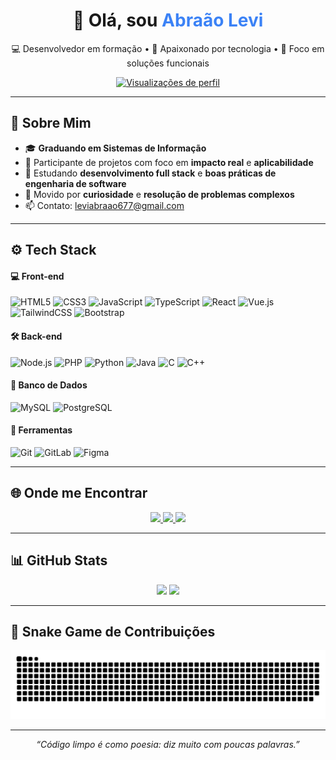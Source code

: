<h1 align="center">👋 Olá, sou <span style="color:#3b82f6">Abraão Levi</span></h1>

<p align="center">
  💻 Desenvolvedor em formação • 🚀 Apaixonado por tecnologia • 🎯 Foco em soluções funcionais
</p>

<p align="center">
  <a href="https://github.com/Abraao8levi">
    <img src="https://komarev.com/ghpvc/?username=Abraao8levi&color=blue&style=flat&label=Visualizações+de+perfil" alt="Visualizações de perfil" />
  </a>
</p>

---

## 🧠 Sobre Mim

- 🎓 **Graduando em Sistemas de Informação**
- 🔭 Participante de projetos com foco em **impacto real** e **aplicabilidade**
- 🌱 Estudando **desenvolvimento full stack** e **boas práticas de engenharia de software**
- 🧩 Movido por **curiosidade** e **resolução de problemas complexos**
- 📫 Contato: [leviabraao677@gmail.com](mailto:leviabraao677@gmail.com)

---

## ⚙️ Tech Stack

#### 💻 Front-end
![HTML5](https://img.shields.io/badge/HTML5-E34F26?style=for-the-badge&logo=html5&logoColor=white)
![CSS3](https://img.shields.io/badge/CSS3-1572B6?style=for-the-badge&logo=css3&logoColor=white)
![JavaScript](https://img.shields.io/badge/JavaScript-F7DF1E?style=for-the-badge&logo=javascript&logoColor=black)
![TypeScript](https://img.shields.io/badge/TypeScript-007ACC?style=for-the-badge&logo=typescript&logoColor=white)
![React](https://img.shields.io/badge/React-61DAFB?style=for-the-badge&logo=react&logoColor=black)
![Vue.js](https://img.shields.io/badge/Vue.js-4FC08D?style=for-the-badge&logo=vuedotjs&logoColor=white)
![TailwindCSS](https://img.shields.io/badge/TailwindCSS-06B6D4?style=for-the-badge&logo=tailwindcss&logoColor=white)
![Bootstrap](https://img.shields.io/badge/Bootstrap-7952B3?style=for-the-badge&logo=bootstrap&logoColor=white)

#### 🛠 Back-end
![Node.js](https://img.shields.io/badge/Node.js-339933?style=for-the-badge&logo=nodedotjs&logoColor=white)
![PHP](https://img.shields.io/badge/PHP-777BB4?style=for-the-badge&logo=php&logoColor=white)
![Python](https://img.shields.io/badge/Python-3776AB?style=for-the-badge&logo=python&logoColor=white)
![Java](https://img.shields.io/badge/Java-ED8B00?style=for-the-badge&logo=java&logoColor=white)
![C](https://img.shields.io/badge/C-00599C?style=for-the-badge&logo=c&logoColor=white)
![C++](https://img.shields.io/badge/C++-00599C?style=for-the-badge&logo=cplusplus&logoColor=white)

#### 🧱 Banco de Dados
![MySQL](https://img.shields.io/badge/MySQL-4479A1?style=for-the-badge&logo=mysql&logoColor=white)
![PostgreSQL](https://img.shields.io/badge/PostgreSQL-4169E1?style=for-the-badge&logo=postgresql&logoColor=white)

#### 🧰 Ferramentas
![Git](https://img.shields.io/badge/Git-F05032?style=for-the-badge&logo=git&logoColor=white)
![GitLab](https://img.shields.io/badge/GitLab-FC6D26?style=for-the-badge&logo=gitlab&logoColor=white)
![Figma](https://img.shields.io/badge/Figma-F24E1E?style=for-the-badge&logo=figma&logoColor=white)

---

## 🌐 Onde me Encontrar

<p align="center">
  <a href="www.linkedin.com/in/abraãolevivitoriano">
    <img src="https://img.shields.io/badge/LinkedIn-0077B5?style=for-the-badge&logo=linkedin&logoColor=white" />
  </a>
  <a href="https://www.instagram.com/abraao8levi/">
    <img src="https://img.shields.io/badge/Instagram-E4405F?style=for-the-badge&logo=instagram&logoColor=white" />
  </a>
  <a href="mailto:leviabraao677@gmail.com">
    <img src="https://img.shields.io/badge/Gmail-D14836?style=for-the-badge&logo=gmail&logoColor=white" />
  </a>
</p>

---

## 📊 GitHub Stats

<div align="center">
  <img height="180em" src="https://github-readme-stats.vercel.app/api?username=Abraao8levi&show_icons=true&theme=tokyonight&count_private=true" />
  <img height="180em" src="https://github-readme-stats.vercel.app/api/top-langs/?username=Abraao8levi&layout=compact&theme=tokyonight" />
</div>

---

## 🐍 Snake Game de Contribuições

<p align="center">
  <img src="https://github.com/Platane/snk/raw/output/github-contribution-grid-snake.svg" alt="snake gif" />
</p>

---

<p align="center">
  <em>“Código limpo é como poesia: diz muito com poucas palavras.”</em>
</p>
